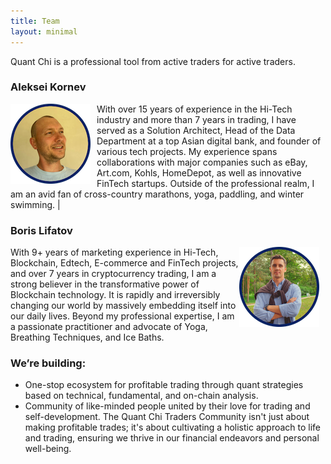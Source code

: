 ```yaml
---
title: Team
layout: minimal
---
```


Quant Chi is a professional tool from active traders for active traders. 

### **Aleksei Kornev**
<img src="/assets/images/avatars/quantchi-alekseiko.png"  alt="Aleksei Kornev" style="float: left; margin-right: 10px;">
With over 15 years of experience in the Hi-Tech industry and more than 7 years in trading, I have served as a Solution Architect, Head of the Data Department at a top Asian digital bank, and founder of various tech projects. My experience spans collaborations with major companies such as eBay, Art.com, Kohls, HomeDepot, as well as innovative FinTech startups. Outside of the professional realm, I am an avid fan of cross-country marathons, yoga, paddling, and winter swimming. |


### **Boris Lifatov**
<img src="/assets/images/avatars/quantchi-boris.png"  alt="Boris Lifatov" style="float: right; margin-right: 10px;">
With 9+ years of marketing experience in Hi-Tech, Blockchain, Edtech, E-commerce and FinTech projects, and over 7 years in cryptocurrency trading, I am a strong believer in the transformative power of Blockchain technology. It is rapidly and irreversibly changing our world by massively embedding itself into our daily lives. Beyond my professional expertise, I am a passionate practitioner and advocate of Yoga, Breathing Techniques, and Ice Baths.

### We’re building:

- One-stop ecosystem for profitable trading through quant strategies based on technical, fundamental, and on-chain analysis.
- Community of like-minded people united by their love for trading and self-development. The Quant Chi Traders Community isn't just about making profitable trades; it's about cultivating a holistic approach to life and trading, ensuring we thrive in our financial endeavors and personal well-being.
